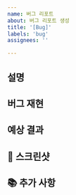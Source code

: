```yaml
---
name: 버그 리포트
about: 버그 리포트 생성
title: '[Bug]'
labels: 'bug'
assignees: ''

---
```


## 설명

<!-- 버그에 관한 설명을 작성해주세요. -->

## 버그 재현

<!-- 버그를 재현하기 위한 절차를 기술해주세요.
1. '...'로 간다.
2. '...'를 클릭한다.
3. '...'로 스크롤 다운한다.
4. 에러 발생
-->

## 예상 결과

<!-- 원래 예상되었던 결과를 기술해주세요.-->

## 📸 스크린샷

<!--가능하면 문제에 대한 정확한 기술을 위해 스크린샷을 첨부해주세요.-->

## 📚 추가 사항